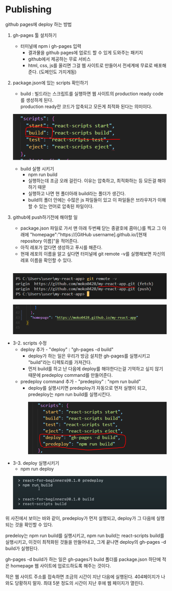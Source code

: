 # Publishing

github pages에 deploy 하는 방법

1. gh-pages 툴 설치하기
   - 터미널에 npm i gh-pages 입력
     - 결과물을 github pages에 업로드 할 수 있게 도와주는 패키지
     - github에서 제공하는 무료 서비스
     - html, css, js를 올리면 그걸 웹 사이트로 만들어서 전세계에 무료로 배포해준다. (도메인도 가지게됨)
2. package.json에 있는 scripts 확인하기

   - build : 빌드라는 스크립트를 실행하면 웹 사이트의 production ready code를 생성하게 된다.<br>
   production ready란 코드가 압축되고 모든게 최적화 된다는 의미이다.
   <p align="center">
      <img src="./images/11.PNG">
   </p>

   - build 실행 시키기
     - npm run build
     - 실행하는데 조금 오래 걸린다. 이유는 압축하고, 최적화하는 등 모든걸 해야하기 때문
     - 실행하고 나면 현 폴더아래 build라는 폴더가 생긴다.
     - build의 폴더 안에는 수많은 js 파일들이 있고 이 파일들은 브라우저가 이해할 수 있는 언어로 압축된 파일이다.

3. github에 push하기전에 해야할 일

   - package.json 파일로 가서 맨 아래 두번째 닫는 중괄호에 콤마(,)를 찍고 그 아래에 "homepage":"https://[GitHub username].github.io/[현재 repository 이름]"을 적어준다.
   - 아직 레포가 없다면 생성하고 푸시를 해준다.
   - 현재 레포의 이름을 알고 싶다면 터미널에 git remote -v를 실행해보면 자신의 레포 이름을 확인할 수 있다.
   <br><br>
    <p align="center">
      <img src="./images/12.PNG">
   </p>

    <p align="center">
      <img src="./images/13.PNG">
   </p>

- 3-2. scripts 수정
  - deploy 추가 - "deploy" : "gh-pages -d build"
    - deploy가 하는 일은 우리가 방금 설치한 gh-pages를 실행시키고 "build"라는 디렉토리를 가져간다.
    - 먼저 build를 하고 난 다음에 deploy를 해야한다는걸 기억하고 싶지 않기 때문에 predeploy command를 만들어준다.
  - predeploy command 추가 - "predeploy" : "npm run build"
    - deploy를 실행시키면 predeploy가 자동으로 먼저 실행이 되고, predeploy는 npm run build를 실행시킨다.
      <p align="center">
        <img src="./images/14.PNG">
      </p>
- 3-3. deploy 실행시키기
  - npm run deploy
  <p align="center">
    <img src="./images/15.PNG">
     </p>

위 사진에서 보이는 바와 같이, predeploy가 먼저 실행되고, deploy가 그 다음에 실행되는 것을 확인할 수 있다.

predeloy는 npm run build를 실행시키고, npm run build는 react-scripts build를 실행시키고, 이것이 최적화된 것들을 만들어내고, 그게 끝나면 deploy의 gh-pages -d build가 실행된다.

gh-pages -d build가 하는 일은 gh-pages가 build 폴더를 package.json 하단에 적은 homepage 웹 사이트에 업로드하도록 해주는 것이다.

적은 웹 사이트 주소를 접속하면 조금의 시간이 지난 다음에 실행된다.
404페이지가 나와도 당황하지 말자. 최대 5분 정도의 시간이 지난 후에 웹 페이지가 열린다.

